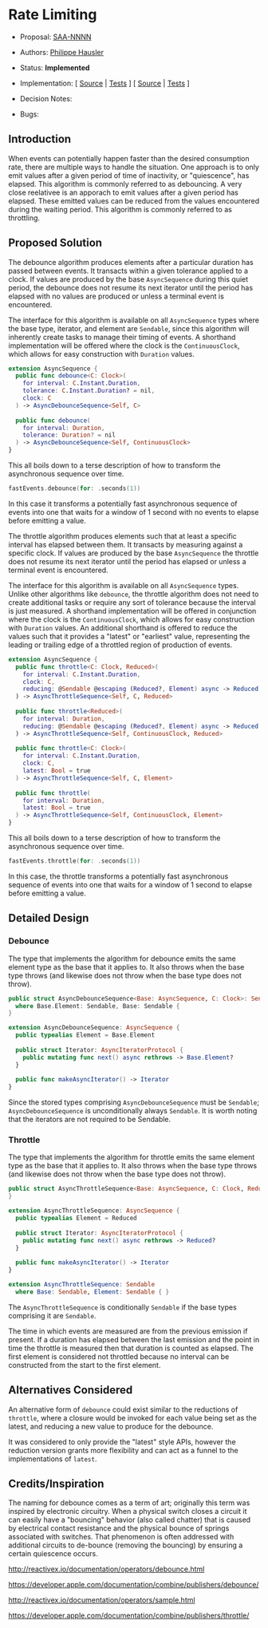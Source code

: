 # Rate Limiting

* Proposal: [SAA-NNNN]()
* Authors: [Philippe Hausler](https://github.com/phausler)
* Status: **Implemented**
* Implementation: 
[
[Source](https://github.com/apple/swift-async-algorithms/blob/main/Sources/AsyncAlgorithms/AsyncDebounceSequence.swift) |
[Tests](https://github.com/apple/swift-async-algorithms/blob/main/Tests/AsyncAlgorithmsTests/TestDebounce.swift)
]
[
[Source](https://github.com/apple/swift-async-algorithms/blob/main/Sources/AsyncAlgorithms/AsyncThrottleSequence.swift) |
[Tests](https://github.com/apple/swift-async-algorithms/blob/main/Tests/AsyncAlgorithmsTests/TestThrottle.swift)
]

* Decision Notes: 
* Bugs: 

## Introduction

When events can potentially happen faster than the desired consumption rate, there are multiple ways to handle the situation. One approach is to only emit values after a given period of time of inactivity, or "quiescence", has elapsed. This algorithm is commonly referred to as debouncing. A very close reelativee is an apporach to emit values after a given period has elapsed. These emitted values can be reduced from the values encountered during the waiting period. This algorithm is commonly referred to as throttling. 

## Proposed Solution

The debounce algorithm produces elements after a particular duration has passed between events. It transacts within a given tolerance applied to a clock. If values are produced by the base `AsyncSequence` during this quiet period, the debounce does not resume its next iterator until the period has elapsed with no values are produced or unless a terminal event is encountered.

The interface for this algorithm is available on all `AsyncSequence` types where the base type, iterator, and element are `Sendable`, since this algorithm will inherently create tasks to manage their timing of events. A shorthand implementation will be offered where the clock is the `ContinuousClock`, which allows for easy construction with `Duration` values.

```swift
extension AsyncSequence {
  public func debounce<C: Clock>(
    for interval: C.Instant.Duration, 
    tolerance: C.Instant.Duration? = nil, 
    clock: C
  ) -> AsyncDebounceSequence<Self, C>
  
  public func debounce(
    for interval: Duration, 
    tolerance: Duration? = nil
  ) -> AsyncDebounceSequence<Self, ContinuousClock>
}
```

This all boils down to a terse description of how to transform the asynchronous sequence over time. 

```swift
fastEvents.debounce(for: .seconds(1))
```

In this case it transforms a potentially fast asynchronous sequence of events into one that waits for a window of 1 second with no events to elapse before emitting a value.

The throttle algorithm produces elements such that at least a specific interval has elapsed between them. It transacts by measuring against a specific clock. If values are produced by the base `AsyncSequence` the throttle does not resume its next iterator until the period has elapsed or unless a terminal event is encountered.

The interface for this algorithm is available on all `AsyncSequence` types. Unlike other algorithms like `debounce`, the throttle algorithm does not need to create additional tasks or require any sort of tolerance because the interval is just measured. A shorthand implementation will be offered in conjunction where the clock is the `ContinuousClock`, which allows for easy construction with `Duration` values. An additional shorthand is offered to reduce the values such that it provides a "latest" or "earliest" value, representing the leading or trailing edge of a throttled region of production of events.

```swift
extension AsyncSequence {
  public func throttle<C: Clock, Reduced>(
    for interval: C.Instant.Duration, 
    clock: C, 
    reducing: @Sendable @escaping (Reduced?, Element) async -> Reduced
  ) -> AsyncThrottleSequence<Self, C, Reduced>
  
  public func throttle<Reduced>(
    for interval: Duration, 
    reducing: @Sendable @escaping (Reduced?, Element) async -> Reduced
  ) -> AsyncThrottleSequence<Self, ContinuousClock, Reduced>
  
  public func throttle<C: Clock>(
    for interval: C.Instant.Duration, 
    clock: C, 
    latest: Bool = true
  ) -> AsyncThrottleSequence<Self, C, Element>
  
  public func throttle(
    for interval: Duration, 
    latest: Bool = true
  ) -> AsyncThrottleSequence<Self, ContinuousClock, Element>
}
```

This all boils down to a terse description of how to transform the asynchronous sequence over time. 

```swift
fastEvents.throttle(for: .seconds(1))
```

In this case, the throttle transforms a potentially fast asynchronous sequence of events into one that waits for a window of 1 second to elapse before emitting a value.

## Detailed Design

### Debounce

The type that implements the algorithm for debounce emits the same element type as the base that it applies to. It also throws when the base type throws (and likewise does not throw when the base type does not throw).

```swift
public struct AsyncDebounceSequence<Base: AsyncSequence, C: Clock>: Sendable
  where Base.Element: Sendable, Base: Sendable {
}

extension AsyncDebounceSequence: AsyncSequence {
  public typealias Element = Base.Element
  
  public struct Iterator: AsyncIteratorProtocol {
    public mutating func next() async rethrows -> Base.Element? 
  }
  
  public func makeAsyncIterator() -> Iterator
}
```

Since the stored types comprising `AsyncDebounceSequence` must be `Sendable`; `AsyncDebounceSequence` is unconditionally always `Sendable`. It is worth noting that the iterators are not required to be Sendable.

### Throttle

The type that implements the algorithm for throttle emits the same element type as the base that it applies to. It also throws when the base type throws (and likewise does not throw when the base type does not throw).

```swift
public struct AsyncThrottleSequence<Base: AsyncSequence, C: Clock, Reduced> {
}

extension AsyncThrottleSequence: AsyncSequence {
  public typealias Element = Reduced
  
  public struct Iterator: AsyncIteratorProtocol {
    public mutating func next() async rethrows -> Reduced?
  }
  
  public func makeAsyncIterator() -> Iterator
}

extension AsyncThrottleSequence: Sendable 
  where Base: Sendable, Element: Sendable { }
```

The `AsyncThrottleSequence` is conditionally `Sendable` if the base types comprising it are `Sendable`.

The time in which events are measured are from the previous emission if present. If a duration has elapsed between the last emission and the point in time the throttle is measured then that duration is counted as elapsed. The first element is considered not throttled because no interval can be constructed from the start to the first element.

## Alternatives Considered

An alternative form of `debounce` could exist similar to the reductions of `throttle`, where a closure would be invoked for each value being set as the latest, and reducing a new value to produce for the debounce.

It was considered to only provide the "latest" style APIs, however the reduction version grants more flexibility and can act as a funnel to the implementations of `latest`.

## Credits/Inspiration

The naming for debounce comes as a term of art; originally this term was inspired by electronic circuitry. When a physical switch closes a circuit it can easily have a "bouncing" behavior (also called chatter) that is caused by electrical contact resistance and the physical bounce of springs associated with switches. That phenomenon is often addressed with additional circuits to de-bounce (removing the bouncing) by ensuring a certain quiescence occurs.

http://reactivex.io/documentation/operators/debounce.html

https://developer.apple.com/documentation/combine/publishers/debounce/

http://reactivex.io/documentation/operators/sample.html

https://developer.apple.com/documentation/combine/publishers/throttle/

